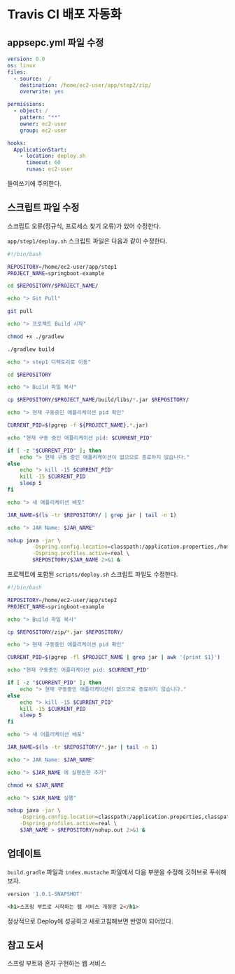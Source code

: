 # Travis CI 배포 자동화

## appsepc.yml 파일 수정

```yml
version: 0.0
os: linux
files:
  - source:  /
    destination: /home/ec2-user/app/step2/zip/
    overwrite: yes

permissions:
  - object: /
    pattern: "**"
    owner: ec2-user
    group: ec2-user

hooks:
  ApplicationStart:
    - location: deploy.sh
      timeout: 60
      runas: ec2-user
```

들여쓰기에 주의한다.

## 스크립트 파일 수정

스크립트 오류(정규식, 프로세스 찾기 오류)가 있어 수정한다.

`app/step1/deploy.sh` 스크립트 파일은 다음과 같이 수정한다.

```sh
#!/bin/bash

REPOSITORY=/home/ec2-user/app/step1
PROJECT_NAME=springboot-example

cd $REPOSITORY/$PROJECT_NAME/

echo "> Git Pull"

git pull

echo "> 프로젝트 Build 시작"

chmod +x ./gradlew

./gradlew build

echo "> step1 디렉토리로 이동"

cd $REPOSITORY

echo "> Build 파일 복사"

cp $REPOSITORY/$PROJECT_NAME/build/libs/*.jar $REPOSITORY/

echo "> 현재 구동중인 애플리케이션 pid 확인"

CURRENT_PID=$(pgrep -f ${PROJECT_NAME}.*.jar)

echo "현재 구동 중인 애플리케이션 pid: $CURRENT_PID"

if [ -z "$CURRENT_PID" ]; then
    echo "> 현재 구동 중인 애플리케이션이 없으므로 종료하지 않습니다."
else
    echo "> kill -15 $CURRENT_PID"
    kill -15 $CURRENT_PID
    sleep 5
fi

echo "> 새 애플리케이션 배포"

JAR_NAME=$(ls -tr $REPOSITORY/ | grep jar | tail -n 1)

echo "> JAR Name: $JAR_NAME"

nohup java -jar \
        -Dspring.config.location=classpath:/application.properties,/home/ec2-user/app/application-oauth.properties,/home/ec2-user/app/application-real-db.properties \
        -Dspring.profiles.active=real \
        $REPOSITORY/$JAR_NAME 2>&1 &
```

프로젝트에 포함된 `scripts/deploy.sh` 스크립트 파일도 수정한다.

```sh
#!/bin/bash

REPOSITORY=/home/ec2-user/app/step2
PROJECT_NAME=springboot-example

echo "> Build 파일 복사"

cp $REPOSITORY/zip/*.jar $REPOSITORY/

echo "> 현재 구동중인 애플리케이션 pid 확인"

CURRENT_PID=$(pgrep -fl $PROJECT_NAME | grep jar | awk '{print $1}')

echo "현재 구동중인 어플리케이션 pid: $CURRENT_PID"

if [ -z "$CURRENT_PID" ]; then
    echo "> 현재 구동중인 애플리케이션이 없으므로 종료하지 않습니다."
else
    echo "> kill -15 $CURRENT_PID"
    kill -15 $CURRENT_PID
    sleep 5
fi

echo "> 새 어플리케이션 배포"

JAR_NAME=$(ls -tr $REPOSITORY/*.jar | tail -n 1)

echo "> JAR Name: $JAR_NAME"

echo "> $JAR_NAME 에 실행권한 추가"

chmod +x $JAR_NAME

echo "> $JAR_NAME 실행"

nohup java -jar \
    -Dspring.config.location=classpath:/application.properties,classpath:/application-real.properties,/home/ec2-user/app/application-oauth.properties,/home/ec2-user/app/application-real-db.properties \
    -Dspring.profiles.active=real \
    $JAR_NAME > $REPOSITORY/nohup.out 2>&1 &
```

## 업데이트

`build.gradle` 파일과 `index.mustache` 파일에서 다음 부분을 수정해 깃허브로 푸쉬해보자.

```gradle
version '1.0.1-SNAPSHOT'
```

```html
<h1>스프링 부트로 시작하는 웹 서비스 개정판 2</h1>
```

정상적으로 Deploy에 성공하고 새로고침해보면 반영이 되어있다.

## 참고 도서

스프링 부트와 혼자 구현하는 웹 서비스